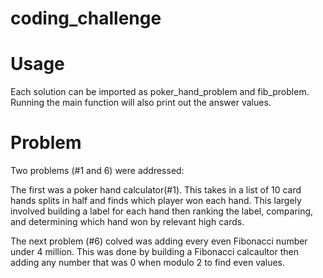 # coding_challenge
# Usage

Each solution can be imported as poker_hand_problem and fib_problem. Running the main function will also print out the answer values.


# Problem

Two problems (#1 and 6) were addressed:

The first was a poker hand calculator(#1). This takes in a list of 10 card hands splits in half and finds which player won each hand. This largely involved building a label for each hand then ranking the label, comparing, and determining which hand won by relevant high cards. 

The next problem (#6) colved was adding every even Fibonacci number under 4 million. This was done by building a Fibonacci calcaultor then adding any number that was 0 when modulo 2 to find even values.
